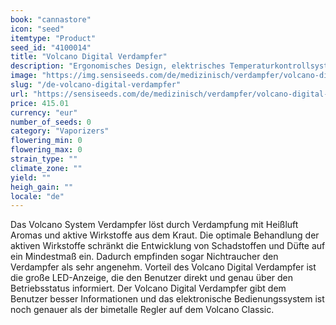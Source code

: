 ```yaml
---
book: "cannastore"
icon: "seed"
itemtype: "Product"
seed_id: "4100014"
title: "Volcano Digital Verdampfer"
description: "Ergonomisches Design, elektrisches Temperaturkontrollsystem & LED Display, welches den Nutzer präzise über Betriebszustand informiert. Bestellen Sie hier."
image: "https://img.sensiseeds.com/de/medizinisch/verdampfer/volcano-digital-verdampfer-image.png"
slug: "/de-volcano-digital-verdampfer"
url: "https://sensiseeds.com/de/medizinisch/verdampfer/volcano-digital-verdampfer?a_aid=cannastore"
price: 415.01
currency: "eur"
number_of_seeds: 0
category: "Vaporizers"
flowering_min: 0
flowering_max: 0
strain_type: ""
climate_zone: ""
yield: ""
heigh_gain: ""
locale: "de"
---
```

Das Volcano System Verdampfer löst durch Verdampfung mit Heißluft Aromas und aktive Wirkstoffe aus dem Kraut. Die optimale Behandlung der aktiven Wirkstoffe schränkt die Entwicklung von Schadstoffen und Düfte auf ein Mindestmaß ein. Dadurch empfinden sogar Nichtraucher den Verdampfer als sehr angenehm. Vorteil des Volcano Digital Verdampfer ist die große LED-Anzeige, die den Benutzer direkt und genau über den Betriebsstatus informiert. Der Volcano Digital Verdampfer gibt dem Benutzer besser Informationen und das elektronische Bedienungssystem ist noch genauer als der bimetalle Regler auf dem Volcano Classic.
